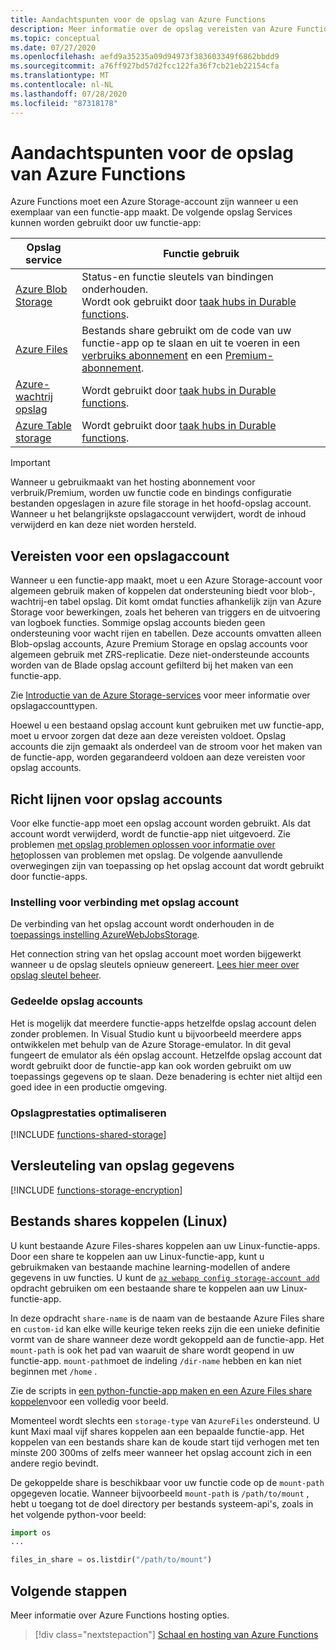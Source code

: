 ```yaml
---
title: Aandachtspunten voor de opslag van Azure Functions
description: Meer informatie over de opslag vereisten van Azure Functions en over het versleutelen van opgeslagen gegevens.
ms.topic: conceptual
ms.date: 07/27/2020
ms.openlocfilehash: aefd9a35235a09d94973f383603349f6862bbdd9
ms.sourcegitcommit: a76ff927bd57d2fcc122fa36f7cb21eb22154cfa
ms.translationtype: MT
ms.contentlocale: nl-NL
ms.lasthandoff: 07/28/2020
ms.locfileid: "87318178"
---
```

# <a name="storage-considerations-for-azure-functions"></a>Aandachtspunten voor de opslag van Azure Functions

Azure Functions moet een Azure Storage-account zijn wanneer u een exemplaar van een functie-app maakt. De volgende opslag Services kunnen worden gebruikt door uw functie-app:


|Opslag service  | Functie gebruik  |
|---------|---------|
| [Azure Blob Storage](../storage/blobs/storage-blobs-introduction.md)     | Status-en functie sleutels van bindingen onderhouden.  <br/>Wordt ook gebruikt door [taak hubs in Durable functions](durable/durable-functions-task-hubs.md). |
| [Azure Files](../storage/files/storage-files-introduction.md)  | Bestands share gebruikt om de code van uw functie-app op te slaan en uit te voeren in een [verbruiks abonnement](functions-scale.md#consumption-plan) en een [Premium-abonnement](functions-scale.md#premium-plan). |
| [Azure-wachtrij opslag](../storage/queues/storage-queues-introduction.md)     | Wordt gebruikt door [taak hubs in Durable functions](durable/durable-functions-task-hubs.md).   |
| [Azure Table storage](../storage/tables/table-storage-overview.md)  |  Wordt gebruikt door [taak hubs in Durable functions](durable/durable-functions-task-hubs.md).       |

> [!IMPORTANT]
> Wanneer u gebruikmaakt van het hosting abonnement voor verbruik/Premium, worden uw functie code en bindings configuratie bestanden opgeslagen in azure file storage in het hoofd-opslag account. Wanneer u het belangrijkste opslagaccount verwijdert, wordt de inhoud verwijderd en kan deze niet worden hersteld.

## <a name="storage-account-requirements"></a>Vereisten voor een opslagaccount

Wanneer u een functie-app maakt, moet u een Azure Storage-account voor algemeen gebruik maken of koppelen dat ondersteuning biedt voor blob-, wachtrij-en tabel opslag. Dit komt omdat functies afhankelijk zijn van Azure Storage voor bewerkingen, zoals het beheren van triggers en de uitvoering van logboek functies. Sommige opslag accounts bieden geen ondersteuning voor wacht rijen en tabellen. Deze accounts omvatten alleen Blob-opslag accounts, Azure Premium Storage en opslag accounts voor algemeen gebruik met ZRS-replicatie. Deze niet-ondersteunde accounts worden van de Blade opslag account gefilterd bij het maken van een functie-app.

Zie [Introductie van de Azure Storage-services](../storage/common/storage-introduction.md#core-storage-services) voor meer informatie over opslagaccounttypen. 

Hoewel u een bestaand opslag account kunt gebruiken met uw functie-app, moet u ervoor zorgen dat deze aan deze vereisten voldoet. Opslag accounts die zijn gemaakt als onderdeel van de stroom voor het maken van de functie-app, worden gegarandeerd voldoen aan deze vereisten voor opslag accounts.  

## <a name="storage-account-guidance"></a>Richt lijnen voor opslag accounts

Voor elke functie-app moet een opslag account worden gebruikt. Als dat account wordt verwijderd, wordt de functie-app niet uitgevoerd. Zie problemen [met opslag problemen oplossen voor informatie over het](functions-recover-storage-account.md)oplossen van problemen met opslag. De volgende aanvullende overwegingen zijn van toepassing op het opslag account dat wordt gebruikt door functie-apps.

### <a name="storage-account-connection-setting"></a>Instelling voor verbinding met opslag account

De verbinding van het opslag account wordt onderhouden in de [toepassings instelling AzureWebJobsStorage](./functions-app-settings.md#azurewebjobsstorage). 

Het connection string van het opslag account moet worden bijgewerkt wanneer u de opslag sleutels opnieuw genereert. [Lees hier meer over opslag sleutel beheer](../storage/common/storage-account-create.md).

### <a name="shared-storage-accounts"></a>Gedeelde opslag accounts

Het is mogelijk dat meerdere functie-apps hetzelfde opslag account delen zonder problemen. In Visual Studio kunt u bijvoorbeeld meerdere apps ontwikkelen met behulp van de Azure Storage-emulator. In dit geval fungeert de emulator als één opslag account. Hetzelfde opslag account dat wordt gebruikt door de functie-app kan ook worden gebruikt om uw toepassings gegevens op te slaan. Deze benadering is echter niet altijd een goed idee in een productie omgeving.

### <a name="optimize-storage-performance"></a>Opslagprestaties optimaliseren

[!INCLUDE [functions-shared-storage](../../includes/functions-shared-storage.md)]

## <a name="storage-data-encryption"></a>Versleuteling van opslag gegevens

[!INCLUDE [functions-storage-encryption](../../includes/functions-storage-encryption.md)]

## <a name="mount-file-shares-linux"></a>Bestands shares koppelen (Linux)

U kunt bestaande Azure Files-shares koppelen aan uw Linux-functie-apps. Door een share te koppelen aan uw Linux-functie-app, kunt u gebruikmaken van bestaande machine learning-modellen of andere gegevens in uw functies. U kunt de [`az webapp config storage-account add`](/cli/azure/webapp/config/storage-account#az-webapp-config-storage-account-add) opdracht gebruiken om een bestaande share te koppelen aan uw Linux-functie-app. 

In deze opdracht `share-name` is de naam van de bestaande Azure Files share en `custom-id` kan elke wille keurige teken reeks zijn die een unieke definitie vormt van de share wanneer deze wordt gekoppeld aan de functie-app. Het `mount-path` is ook het pad van waaruit de share wordt geopend in uw functie-app. `mount-path`moet de indeling `/dir-name` hebben en kan niet beginnen met `/home` .

Zie de scripts in [een python-functie-app maken en een Azure Files share koppelen](scripts/functions-cli-mount-files-storage-linux.md)voor een volledig voor beeld. 

Momenteel wordt slechts een `storage-type` van `AzureFiles` ondersteund. U kunt Maxi maal vijf shares koppelen aan een bepaalde functie-app. Het koppelen van een bestands share kan de koude start tijd verhogen met ten minste 200 300ms of zelfs meer wanneer het opslag account zich in een andere regio bevindt.

De gekoppelde share is beschikbaar voor uw functie code op de `mount-path` opgegeven locatie. Wanneer bijvoorbeeld `mount-path` is `/path/to/mount` , hebt u toegang tot de doel directory per bestands systeem-api's, zoals in het volgende python-voor beeld:

```python
import os
...

files_in_share = os.listdir("/path/to/mount")
```

## <a name="next-steps"></a>Volgende stappen

Meer informatie over Azure Functions hosting opties.

> [!div class="nextstepaction"]
> [Schaal en hosting van Azure Functions](functions-scale.md)
